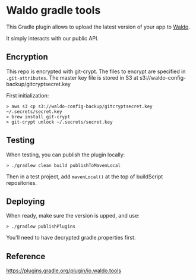 # Waldo gradle tools

This Gradle plugin allows to upload the latest version of your app to [Waldo](https://www.waldo.io).

It simply interacts with our public API.

## Encryption

This repo is encrypted with git-crypt.
The files to encrypt are specified in `.git-attributes`.
The master key file is stored in S3 at s3://waldo-config-backup/gitcryptsecret.key

First initialization:
```
> aws s3 cp s3://waldo-config-backup/gitcryptsecret.key ~/.secrets/secret.key
> brew install git-crypt
> git-crypt unlock ~/.secrets/secret.key
```

## Testing

When testing, you can publish the plugin locally:
```
> ./gradlew clean build publishToMavenLocal
```

Then in a test project, add `mavenLocal()` at the top of buildScript repositories.

## Deploying

When ready, make sure the version is upped, and use:
```
> ./gradlew publishPlugins
```
You'll need to have decrypted gradle.properties first.

## Reference

https://plugins.gradle.org/plugin/io.waldo.tools
